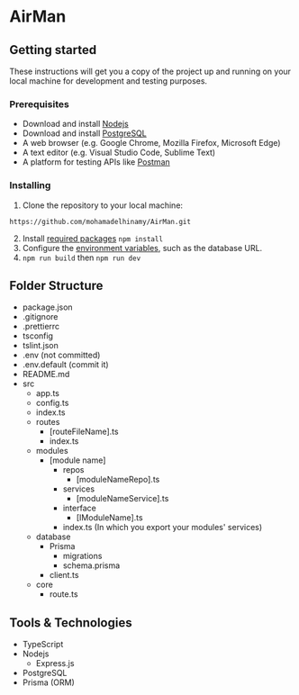 # AirMan

## Getting started

These instructions will get you a copy of the project up and running on your local machine for development and testing purposes.

### Prerequisites

- Download and install [Nodejs](https://nodejs.org/en)
- Download and install [PostgreSQL](https://www.postgresql.org/download/)
- A web browser (e.g. Google Chrome, Mozilla Firefox, Microsoft Edge)
- A text editor (e.g. Visual Studio Code, Sublime Text)
- A platform for testing APIs like [Postman](https://www.postman.com/downloads/)

### Installing

1. Clone the repository to your local machine:

```HTTPS
https://github.com/mohamadelhinamy/AirMan.git
```

2. Install [required packages](https://github.com/mohamadelhinamy/AirMan/blob/main/package.json) `npm install`
3. Configure the [environment variables](https://github.com/mohamadelhinamy/AirMan/blob/main/.env.default), such as the database URL.
4. `npm run build` then `npm run dev`

## Folder Structure

- package.json
- .gitignore
- .prettierrc
- tsconfig
- tslint.json
- .env (not committed)
- .env.default (commit it)
- README.md
- src
  - app.ts
  - config.ts
  - index.ts
  - routes
    - [routeFileName].ts
    - index.ts
  - modules
    - [module name]
      - repos
        - [moduleNameRepo].ts
      - services
        - [moduleNameService].ts
      - interface
        - [IModuleName].ts
      - index.ts (In which you export your modules' services)
  - database
    - Prisma
      - migrations
      - schema.prisma
    - client.ts
  - core
    - route.ts

## Tools & Technologies

- TypeScript
- Nodejs
  - Express.js
- PostgreSQL
- Prisma (ORM)
